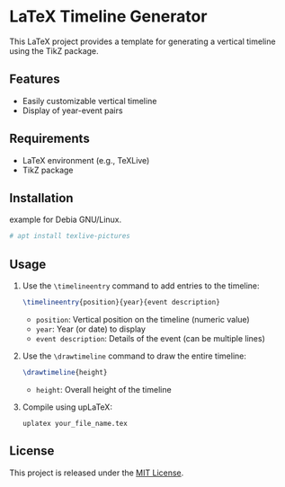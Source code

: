 # LaTeX Timeline Generator

This LaTeX project provides a template for generating a vertical timeline using the TikZ package.

## Features

- Easily customizable vertical timeline
- Display of year-event pairs

## Requirements

- LaTeX environment (e.g., TeXLive)
- TikZ package

## Installation

example for Debia GNU/Linux.

```bash
# apt install texlive-pictures
```

## Usage

1. Use the `\timelineentry` command to add entries to the timeline:
   ```latex
   \timelineentry{position}{year}{event description}
   ```
   - `position`: Vertical position on the timeline (numeric value)
   - `year`: Year (or date) to display
   - `event description`: Details of the event (can be multiple lines)

2. Use the `\drawtimeline` command to draw the entire timeline:
   ```latex
   \drawtimeline{height}
   ```
   - `height`: Overall height of the timeline

3. Compile using upLaTeX:
   ```
   uplatex your_file_name.tex
   ```

## License

This project is released under the [MIT License](https://opensource.org/licenses/MIT).
